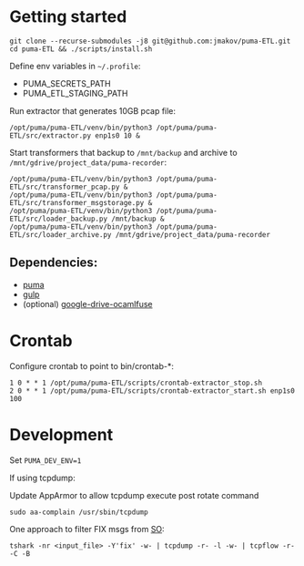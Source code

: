 # Getting started
```
git clone --recurse-submodules -j8 git@github.com:jmakov/puma-ETL.git
cd puma-ETL && ./scripts/install.sh
```
Define env variables in `~/.profile`:
* PUMA_SECRETS_PATH
* PUMA_ETL_STAGING_PATH

Run extractor that generates 10GB pcap file:
```shell script
/opt/puma/puma-ETL/venv/bin/python3 /opt/puma/puma-ETL/src/extractor.py enp1s0 10 &
```

Start transformers that backup to `/mnt/backup` and archive to `/mnt/gdrive/project_data/puma-recorder`:
```shell script
/opt/puma/puma-ETL/venv/bin/python3 /opt/puma/puma-ETL/src/transformer_pcap.py &
/opt/puma/puma-ETL/venv/bin/python3 /opt/puma/puma-ETL/src/transformer_msgstorage.py &
/opt/puma/puma-ETL/venv/bin/python3 /opt/puma/puma-ETL/src/loader_backup.py /mnt/backup &
/opt/puma/puma-ETL/venv/bin/python3 /opt/puma/puma-ETL/src/loader_archive.py /mnt/gdrive/project_data/puma-recorder
```
## Dependencies:
* [puma](https://github.com/jmakov/puma)
* [gulp](https://github.com/jmakov/gulp)
* (optional) [google-drive-ocamlfuse](https://github.com/astrada/google-drive-ocamlfuse/)

# Crontab
Configure crontab to point to bin/crontab-*:
```
1 0 * * 1 /opt/puma/puma-ETL/scripts/crontab-extractor_stop.sh
2 0 * * 1 /opt/puma/puma-ETL/scripts/crontab-extractor_start.sh enp1s0 100
```

# Development
Set `PUMA_DEV_ENV=1`

If using tcpdump:

Update AppArmor to allow tcpdump execute post rotate command 
```
sudo aa-complain /usr/sbin/tcpdump
```

One approach to filter FIX msgs from [SO](https://stackoverflow.com/questions/13810156/tshark-export-fix-messages):

`tshark -nr <input_file> -Y'fix' -w- | tcpdump -r- -l -w- | tcpflow -r- -C -B`